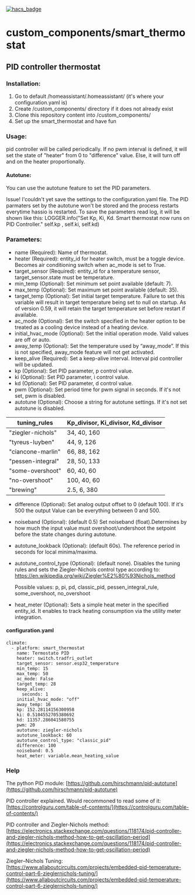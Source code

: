 [![hacs_badge](https://img.shields.io/badge/HACS-Custom-orange.svg?style=for-the-badge)](https://github.com/custom-components/hacs)

# custom_components/smart_thermostat

## PID controller thermostat

### Installation:
1. Go to <conf-dir> default /homeassistant/.homeassistant/ (it's where your configuration.yaml is)
2. Create <conf-dir>/custom_components/ directory if it does not already exist
3. Clone this repository content into <conf-dir>/custom_components/
4. Set up the smart_thermostat and have fun

### Usage:
pid controller will be called periodically.
If no pwm interval is defined, it will set the state of "heater" from 0 to "difference" value. Else, it will turn off and on the heater proportionally.

#### Autotune:
You can use the autotune feature to set the PID parameters.

Issue! I'couldn't yet save the settings to the configuration.yaml file.
The PID parmaters set by the autotune won't be stored and the process restarts everytime hassio is restarted.
To save the parameters read log, it will be shown like this:
LOGGER.info("Set Kp, Ki, Kd. Smart thermostat now runs on PID Controller." self.kp , self.ki, self.kd)

### Parameters:

* name (Required): Name of thermostat.
* heater (Required): entity_id for heater switch, must be a toggle device. Becomes air conditioning switch when ac_mode is set to True.
* target_sensor (Required): entity_id for a temperature sensor, target_sensor.state must be temperature.
* min_temp (Optional): Set minimum set point available (default: 7).
* max_temp (Optional): Set maximum set point available (default: 35).
* target_temp (Optional): Set initial target temperature. Failure to set this variable will result in target temperature being set to null on startup. As of version 0.59, it will retain the target temperature set before restart if available.
* ac_mode (Optional): Set the switch specified in the heater option to be treated as a cooling device instead of a heating device.
* initial_hvac_mode (Optional): Set the initial operation mode. Valid values are off or auto.
* away_temp (Optional): Set the temperature used by “away_mode”. If this is not specified, away_mode feature will not get activated. 
* keep_alive (Required): Set a keep-alive interval. Interval pid controller will be updated.
* kp (Optional): Set PID parameter, p control value.
* ki (Optional): Set PID parameter, i control value.
* kd (Optional): Set PID parameter, d control value.
* pwm (Optional): Set period time for pwm signal in seconds. If it's not set, pwm is disabled.
* autotune (Optional): Choose a string for autotune settings.  If it's not set autotune is disabled.

tuning_rules | Kp_divisor, Ki_divisor, Kd_divisor
------------ | -------------
"ziegler-nichols" | 34, 40, 160
"tyreus-luyben" | 44,  9, 126
"ciancone-marlin" | 66, 88, 162
"pessen-integral" | 28, 50, 133
"some-overshoot" | 60, 40,  60
"no-overshoot" | 100, 40,  60
"brewing" | 2.5, 6, 380

* difference (Optional): Set analog output offset to 0 (default 100). If it's 500 the output Value can be everything between 0 and 500.
* noiseband (Optional): (default 0.5) Set noiseband (float).Determines by how much the input value must overshoot/undershoot the setpoint before the state changes during autotune.
* autotune_lookback (Optional): (default 60s). The reference period in seconds for local minima/maxima.
* autotune_control_type (Optional): (default none). Disables the
tuning rules and sets the Ziegler-Nichols control type     according to: https://en.wikipedia.org/wiki/Ziegler%E2%80%93Nichols_method
  
  Possible values: p, pi, pd, classic_pid, pessen_integral_rule, 
                    some_overshoot, no_overshoot 
* heat_meter (Optional): Sets a simple heat meter in the specified entity_id. It enables to track heating consumption via the utility meter integration.

#### configuration.yaml
```
climate:
  - platform: smart_thermostat
    name: Termostato PID
    heater: switch.tradfri_outlet
    target_sensor: sensor.esp32_temperature
    min_temp: 15
    max_temp: 50
    ac_mode: False
    target_temp: 28
    keep_alive:
      seconds: 1
    initial_hvac_mode: "off"
    away_temp: 16
    kp: 152.28114156300958
    ki: 0.5104552705380692
    kd: 11357.286041580755
    pwm: 20
    autotune: ziegler-nichols
    autotune_lookback: 60
    autotune_control_type: "classic_pid"
    difference: 100
    noiseband: 0.5
    heat_meter: variable.mean_heating_value
```
### Help

The python PID module:
[https://github.com/hirschmann/pid-autotune](https://github.com/hirschmann/pid-autotune)

PID controller explained. Would recommoned to read some of it:
[https://controlguru.com/table-of-contents/](https://controlguru.com/table-of-contents/)

PID controller and Ziegler-Nichols method:
[https://electronics.stackexchange.com/questions/118174/pid-controller-and-ziegler-nichols-method-how-to-get-oscillation-period](https://electronics.stackexchange.com/questions/118174/pid-controller-and-ziegler-nichols-method-how-to-get-oscillation-period)

Ziegler–Nichols Tuning:
[https://www.allaboutcircuits.com/projects/embedded-pid-temperature-control-part-6-zieglernichols-tuning/](https://www.allaboutcircuits.com/projects/embedded-pid-temperature-control-part-6-zieglernichols-tuning/)
